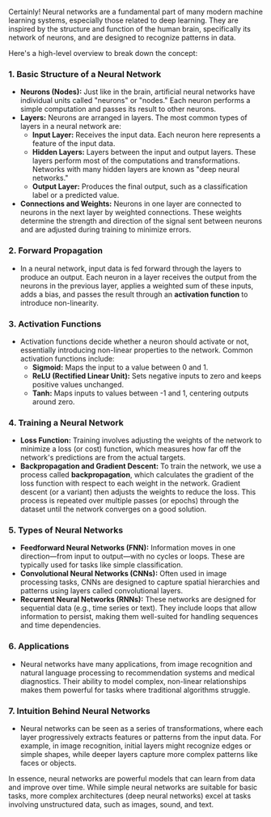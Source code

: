Certainly! Neural networks are a fundamental part of many modern machine learning systems, especially those related to deep learning. They are inspired by the structure and function of the human brain, specifically its network of neurons, and are designed to recognize patterns in data.

Here's a high-level overview to break down the concept:

### 1. **Basic Structure of a Neural Network**

- **Neurons (Nodes):** Just like in the brain, artificial neural networks have individual units called "neurons" or "nodes." Each neuron performs a simple computation and passes its result to other neurons.
- **Layers:** Neurons are arranged in layers. The most common types of layers in a neural network are:
  - **Input Layer:** Receives the input data. Each neuron here represents a feature of the input data.
  - **Hidden Layers:** Layers between the input and output layers. These layers perform most of the computations and transformations. Networks with many hidden layers are known as "deep neural networks."
  - **Output Layer:** Produces the final output, such as a classification label or a predicted value.
- **Connections and Weights:** Neurons in one layer are connected to neurons in the next layer by weighted connections. These weights determine the strength and direction of the signal sent between neurons and are adjusted during training to minimize errors.

### 2. **Forward Propagation**

- In a neural network, input data is fed forward through the layers to produce an output. Each neuron in a layer receives the output from the neurons in the previous layer, applies a weighted sum of these inputs, adds a bias, and passes the result through an **activation function** to introduce non-linearity.

### 3. **Activation Functions**

- Activation functions decide whether a neuron should activate or not, essentially introducing non-linear properties to the network. Common activation functions include:
  - **Sigmoid:** Maps the input to a value between 0 and 1.
  - **ReLU (Rectified Linear Unit):** Sets negative inputs to zero and keeps positive values unchanged.
  - **Tanh:** Maps inputs to values between -1 and 1, centering outputs around zero.

### 4. **Training a Neural Network**

- **Loss Function:** Training involves adjusting the weights of the network to minimize a loss (or cost) function, which measures how far off the network's predictions are from the actual targets.
- **Backpropagation and Gradient Descent:** To train the network, we use a process called **backpropagation**, which calculates the gradient of the loss function with respect to each weight in the network. Gradient descent (or a variant) then adjusts the weights to reduce the loss. This process is repeated over multiple passes (or epochs) through the dataset until the network converges on a good solution.

### 5. **Types of Neural Networks**

- **Feedforward Neural Networks (FNN):** Information moves in one direction—from input to output—with no cycles or loops. These are typically used for tasks like simple classification.
- **Convolutional Neural Networks (CNNs):** Often used in image processing tasks, CNNs are designed to capture spatial hierarchies and patterns using layers called convolutional layers.
- **Recurrent Neural Networks (RNNs):** These networks are designed for sequential data (e.g., time series or text). They include loops that allow information to persist, making them well-suited for handling sequences and time dependencies.

### 6. **Applications**

- Neural networks have many applications, from image recognition and natural language processing to recommendation systems and medical diagnostics. Their ability to model complex, non-linear relationships makes them powerful for tasks where traditional algorithms struggle.

### 7. **Intuition Behind Neural Networks**

- Neural networks can be seen as a series of transformations, where each layer progressively extracts features or patterns from the input data. For example, in image recognition, initial layers might recognize edges or simple shapes, while deeper layers capture more complex patterns like faces or objects.

In essence, neural networks are powerful models that can learn from data and improve over time. While simple neural networks are suitable for basic tasks, more complex architectures (deep neural networks) excel at tasks involving unstructured data, such as images, sound, and text.
